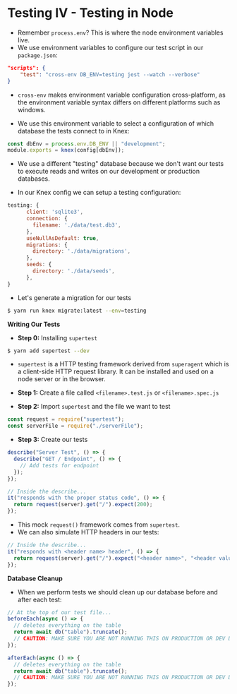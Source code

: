 # Testing IV - Testing in Node

- Remember `process.env`? This is where the node environment variables live.
- We use environment variables to configure our test script in our `package.json`:

```json
"scripts": {
    "test": "cross-env DB_ENV=testing jest --watch --verbose"
}
```

- `cross-env` makes environment variable configuration cross-platform, as the environment variable syntax differs on different platforms such as windows.

- We use this environment variable to select a configuration of which database the tests connect to in Knex:

```javascript
const dbEnv = process.env.DB_ENV || "development";
module.exports = knex(config[dbEnv]);
```

- We use a different "testing" database because we don't want our tests to execute reads and writes on our development or production databases.

- In our Knex config we can setup a testing configuration:

```javascript
testing: {
      client: 'sqlite3',
      connection: {
        filename: './data/test.db3',
      },
      useNullAsDefault: true,
      migrations: {
        directory: './data/migrations',
      },
      seeds: {
        directory: './data/seeds',
      },
}
```

- Let's generate a migration for our tests

```bash
$ yarn run knex migrate:latest --env=testing
```

**Writing Our Tests**

- **Step 0:** Installing `supertest`

```bash
$ yarn add supertest --dev
```

- `supertest` is a HTTP testing framework derived from `superagent` which is a client-side HTTP request library. It can be installed and used on a node server or in the browser.

- **Step 1:** Create a file called `<filename>.test.js` or `<filename>.spec.js`

- **Step 2:** Import `supertest` and the file we want to test

```javascript
const request = require("supertest");
const serverFile = require("./serverFile");
```

- **Step 3:** Create our tests

```javascript
describe("Server Test", () => {
  describe("GET / Endpoint", () => {
    // Add tests for endpoint
  });
});
```

```javascript
// Inside the describe...
it("responds with the proper status code", () => {
  return request(server).get("/").expect(200);
});
```

- This mock `request()` framework comes from `supertest`.
- We can also simulate HTTP headers in our tests:

```javascript
// Inside the describe...
it("responds with <header name> header", () => {
  return request(server).get("/").expect("<header name>", "<header value>");
});
```

**Database Cleanup**

- When we perform tests we should clean up our database before and after each test:

```javascript
// At the top of our test file...
beforeEach(async () => {
  // deletes everything on the table
  return await db("table").truncate();
  // CAUTION: MAKE SURE YOU ARE NOT RUNNING THIS ON PRODUCTION OR DEV DATABASES
});

afterEach(async () => {
  // deletes everything on the table
  return await db("table").truncate();
  // CAUTION: MAKE SURE YOU ARE NOT RUNNING THIS ON PRODUCTION OR DEV DATABASES
});
```
